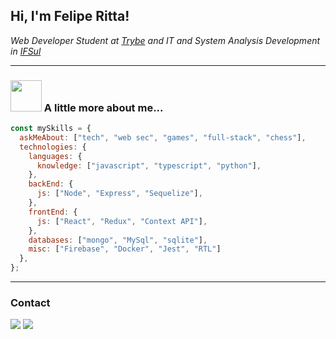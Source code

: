 <h2> Hi, I'm Felipe Ritta! </h2>
<p><em>Web Developer Student at <a href="https://www.betrybe.com">Trybe</a> and IT and System Analysis Development in <a href="http://www.ifsul.edu.br/">IFSul</a> </em></p>

---

### <img src="https://media.giphy.com/media/VgCDAzcKvsR6OM0uWg/giphy.gif" width="50"> A little more about me...  

```javascript
const mySkills = {
  askMeAbout: ["tech", "web sec", "games", "full-stack", "chess"],
  technologies: {
    languages: {
      knowledge: ["javascript", "typescript", "python"],
    },
    backEnd: {
      js: ["Node", "Express", "Sequelize"],
    },
    frontEnd: {
      js: ["React", "Redux", "Context API"],
    },
    databases: ["mongo", "MySql", "sqlite"],
    misc: ["Firebase", "Docker", "Jest", "RTL"]
  },
};
```

---

### Contact

<div>
  <a href="https://www.linkedin.com/in/feliperitta/" target="_blank"><img src="https://img.shields.io/badge/-LinkedIn-%230077B5?style=for-the-badge&logo=linkedin&logoColor=white" target="_blank"></a>
  <a href = "mailto:feliperitta.dev@gmail.com"><img src="https://img.shields.io/badge/-Gmail-%23333?style=for-the-badge&logo=gmail&logoColor=white" target="_blank"></a>
</div>
